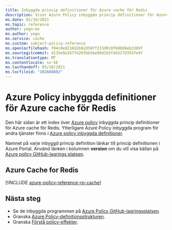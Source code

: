 ```yaml
---
title: Inbyggda princip definitioner för Azure cache för Redis
description: Visar Azure Policy inbyggda princip definitioner för Azure cache för Redis. Dessa inbyggda princip definitioner tillhandahåller vanliga metoder för att hantera dina Azure-resurser.
ms.date: 03/10/2021
ms.topic: reference
author: yegu-ms
ms.author: yegu
ms.service: cache
ms.custom: subject-policy-reference
ms.openlocfilehash: f04c8e821692b62d507f215d0c8fb9b88eb3389f
ms.sourcegitcommit: d135e9a267fe26fbb5be98d2b5fd4327d355fe97
ms.translationtype: MT
ms.contentlocale: sv-SE
ms.lasthandoff: 03/10/2021
ms.locfileid: "102608892"
---
```

# <a name="azure-policy-built-in-definitions-for-azure-cache-for-redis"></a>Azure Policy inbyggda definitioner för Azure cache för Redis

Den här sidan är ett index över [Azure policy](../governance/policy/overview.md) inbyggda princip definitioner för Azure cache för Redis. Ytterligare Azure Policy inbyggda program för andra tjänster finns i [Azure policy inbyggda definitioner](../governance/policy/samples/built-in-policies.md).

Namnet på varje inbyggd princip definition länkar till princip definitionen i Azure Portal. Använd länken i kolumnen **version** om du vill visa källan på [Azure policy GitHub-lagrings platsen](https://github.com/Azure/azure-policy).

## <a name="azure-cache-for-redis"></a>Azure Cache for Redis

[!INCLUDE [azure-policy-reference-rp-cache](../../includes/policy/reference/byrp/microsoft.cache.md)]

## <a name="next-steps"></a>Nästa steg

- Se de inbyggda programmen på [Azure Policy GitHub-lagringsplatsen](https://github.com/Azure/azure-policy).
- Granska [Azure Policy-definitionsstrukturen](../governance/policy/concepts/definition-structure.md).
- Granska [Förstå policy-effekter](../governance/policy/concepts/effects.md).
